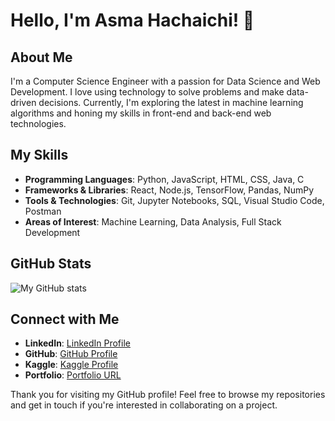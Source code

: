 # Hello, I'm Asma Hachaichi! 👋

## About Me
I'm a Computer Science Engineer with a passion for Data Science and Web Development. 
I love using technology to solve problems and make data-driven decisions. 
Currently, I'm exploring the latest in machine learning algorithms and honing my skills in front-end and back-end web technologies.

## My Skills
- **Programming Languages**: Python, JavaScript, HTML, CSS, Java, C
- **Frameworks & Libraries**: React, Node.js, TensorFlow, Pandas, NumPy
- **Tools & Technologies**: Git, Jupyter Notebooks, SQL, Visual Studio Code, Postman
- **Areas of Interest**: Machine Learning, Data Analysis, Full Stack Development

## GitHub Stats
![My GitHub stats](https://github-readme-streak-stats.herokuapp.com/?user=asma-hachaichi)

## Connect with Me
- **LinkedIn**: [LinkedIn Profile](https://www.linkedin.com/in/asma-hachaichi-4a194916a/)
- **GitHub**: [GitHub Profile](https://github.com/asma-hachaichi)
- **Kaggle**: [Kaggle Profile](https://www.kaggle.com/asmahachaichi)
- **Portfolio**: [Portfolio URL](https://asma-hachaichi.github.io/portfolio/?fbclid=IwAR1AvbXEvU34oE_HuVJQLKO6XbTr_fkTJS7VfaJYeDAitKDfua8e-H2qDXk)

Thank you for visiting my GitHub profile! Feel free to browse my repositories and get in touch if you're interested in collaborating on a project.
